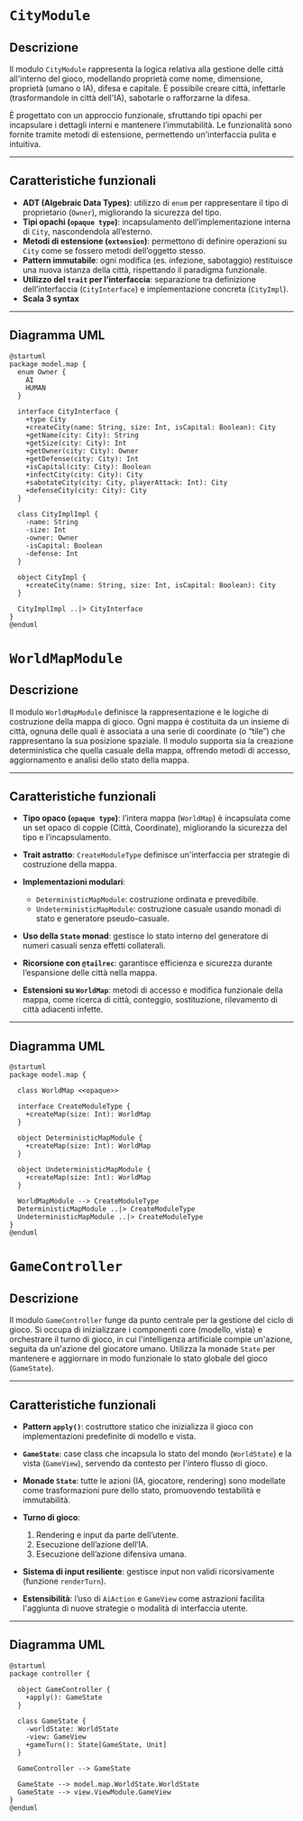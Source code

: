 # `CityModule`

## Descrizione

Il modulo `CityModule` rappresenta la logica relativa alla gestione delle città all'interno del gioco, modellando proprietà come nome, dimensione, proprietà (umano o IA), difesa e capitale. È possibile creare città, infettarle (trasformandole in città dell'IA), sabotarle o rafforzarne la difesa.

È progettato con un approccio funzionale, sfruttando tipi opachi per incapsulare i dettagli interni e mantenere l’immutabilità. Le funzionalità sono fornite tramite metodi di estensione, permettendo un'interfaccia pulita e intuitiva.

---

## Caratteristiche funzionali

* **ADT (Algebraic Data Types)**: utilizzo di `enum` per rappresentare il tipo di proprietario (`Owner`), migliorando la sicurezza del tipo.
* **Tipi opachi (`opaque type`)**: incapsulamento dell’implementazione interna di `City`, nascondendola all’esterno.
* **Metodi di estensione (`extension`)**: permettono di definire operazioni su `City` come se fossero metodi dell’oggetto stesso.
* **Pattern immutabile**: ogni modifica (es. infezione, sabotaggio) restituisce una nuova istanza della città, rispettando il paradigma funzionale.
* **Utilizzo del `trait` per l’interfaccia**: separazione tra definizione dell’interfaccia (`CityInterface`) e implementazione concreta (`CityImpl`).
* **Scala 3 syntax**

---

## Diagramma UML

```plantuml
@startuml
package model.map {
  enum Owner {
    AI
    HUMAN
  }

  interface CityInterface {
    +type City
    +createCity(name: String, size: Int, isCapital: Boolean): City
    +getName(city: City): String
    +getSize(city: City): Int
    +getOwner(city: City): Owner
    +getDefense(city: City): Int
    +isCapital(city: City): Boolean
    +infectCity(city: City): City
    +sabotateCity(city: City, playerAttack: Int): City
    +defenseCity(city: City): City
  }

  class CityImplImpl {
    -name: String
    -size: Int
    -owner: Owner
    -isCapital: Boolean
    -defense: Int
  }

  object CityImpl {
    +createCity(name: String, size: Int, isCapital: Boolean): City
  }

  CityImplImpl ..|> CityInterface
}
@enduml
```


# `WorldMapModule`

## Descrizione

Il modulo `WorldMapModule` definisce la rappresentazione e le logiche di costruzione della mappa di gioco. Ogni mappa è costituita da un insieme di città, ognuna delle quali è associata a una serie di coordinate (o “tile”) che rappresentano la sua posizione spaziale. Il modulo supporta sia la creazione deterministica che quella casuale della mappa, offrendo metodi di accesso, aggiornamento e analisi dello stato della mappa.

---

## Caratteristiche funzionali

* **Tipo opaco (`opaque type`)**: l’intera mappa (`WorldMap`) è incapsulata come un set opaco di coppie (Città, Coordinate), migliorando la sicurezza del tipo e l’incapsulamento.
* **Trait astratto**: `CreateModuleType` definisce un'interfaccia per strategie di costruzione della mappa.
* **Implementazioni modulari**:

    * `DeterministicMapModule`: costruzione ordinata e prevedibile.
    * `UndeterministicMapModule`: costruzione casuale usando monadi di stato e generatore pseudo-casuale.
* **Uso della `State` monad**: gestisce lo stato interno del generatore di numeri casuali senza effetti collaterali.
* **Ricorsione con `@tailrec`**: garantisce efficienza e sicurezza durante l’espansione delle città nella mappa.
* **Estensioni su `WorldMap`**: metodi di accesso e modifica funzionale della mappa, come ricerca di città, conteggio, sostituzione, rilevamento di città adiacenti infette.

---

## Diagramma UML

```plantuml
@startuml
package model.map {

  class WorldMap <<opaque>>

  interface CreateModuleType {
    +createMap(size: Int): WorldMap
  }

  object DeterministicMapModule {
    +createMap(size: Int): WorldMap
  }

  object UndeterministicMapModule {
    +createMap(size: Int): WorldMap
  }

  WorldMapModule --> CreateModuleType
  DeterministicMapModule ..|> CreateModuleType
  UndeterministicMapModule ..|> CreateModuleType
}
@enduml
```

# `GameController`

## Descrizione

Il modulo `GameController` funge da punto centrale per la gestione del ciclo di gioco. Si occupa di inizializzare i componenti core (modello, vista) e orchestrare il turno di gioco, in cui l'intelligenza artificiale compie un'azione, seguita da un'azione del giocatore umano. Utilizza la monade `State` per mantenere e aggiornare in modo funzionale lo stato globale del gioco (`GameState`).

---

## Caratteristiche funzionali

* **Pattern `apply()`**: costruttore statico che inizializza il gioco con implementazioni predefinite di modello e vista.
* **`GameState`**: case class che incapsula lo stato del mondo (`WorldState`) e la vista (`GameView`), servendo da contesto per l'intero flusso di gioco.
* **Monade `State`**: tutte le azioni (IA, giocatore, rendering) sono modellate come trasformazioni pure dello stato, promuovendo testabilità e immutabilità.
* **Turno di gioco**:

    1. Rendering e input da parte dell’utente.
    2. Esecuzione dell’azione dell’IA.
    3. Esecuzione dell’azione difensiva umana.
* **Sistema di input resiliente**: gestisce input non validi ricorsivamente (funzione `renderTurn`).
* **Estensibilità**: l’uso di `AiAction` e `GameView` come astrazioni facilita l'aggiunta di nuove strategie o modalità di interfaccia utente.

---

## Diagramma UML

```plantuml
@startuml
package controller {

  object GameController {
    +apply(): GameState
  }

  class GameState {
    -worldState: WorldState
    -view: GameView
    +gameTurn(): State[GameState, Unit]
  }

  GameController --> GameState

  GameState --> model.map.WorldState.WorldState
  GameState --> view.ViewModule.GameView
}
@enduml
```




